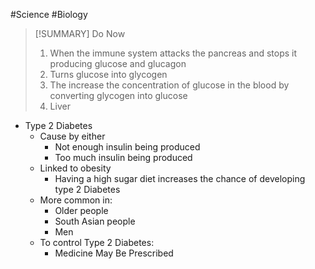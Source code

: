 #Science #Biology 

>[!SUMMARY] Do Now
>1) When the immune system attacks the pancreas and stops it producing glucose and glucagon
>2) Turns glucose into glycogen
>3) The increase the concentration of glucose in the blood by converting glycogen into glucose
>4) Liver

- Type 2 Diabetes
	- Cause by either
		- Not enough insulin being produced
		- Too much insulin being produced 
	- Linked to obesity
		- Having a high sugar diet increases the chance of developing type 2 Diabetes
	- More common in:
		- Older people
		- South Asian people
		- Men
	- To control Type 2 Diabetes:
		- Medicine May Be Prescribed